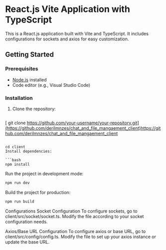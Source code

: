 # React.js Vite Application with TypeScript

This is a React.js application built with Vite and TypeScript. It includes configurations for sockets and axios for easy customization.

## Getting Started

### Prerequisites

- [Node.js](https://nodejs.org/) installed
- Code editor (e.g., Visual Studio Code)

### Installation

1. Clone the repository:

   ```bash
  [ git clone https://github.com/your-username/your-repository.git](https://github.com/derilmnzes/chat_and_file_mangaement_client)https://github.com/derilmnzes/chat_and_file_mangaement_client

  ```

cd client
Install dependencies:

```bash
npm install

```
Run the project in development mode:
```bash
npm run dev

```
Build the project for production:
```bash
npm run build
```


Configurations
Socket Configuration
To configure sockets, go to client/src/socket/socket.ts. Modify the file according to your socket configuration needs.

Axios/Base URL Configuration
To configure axios or base URL, go to client/src/config/config.ts. Modify the file to set up your axios instance or update the base URL.





